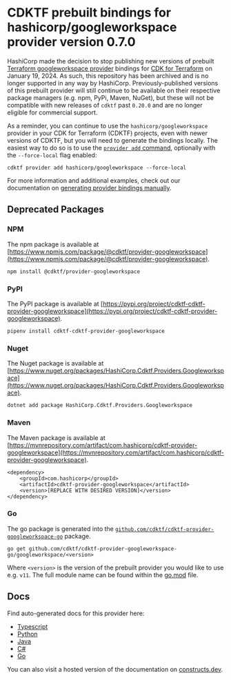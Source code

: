 
# CDKTF prebuilt bindings for hashicorp/googleworkspace provider version 0.7.0

HashiCorp made the decision to stop publishing new versions of prebuilt [Terraform googleworkspace provider](https://registry.terraform.io/providers/hashicorp/googleworkspace/0.7.0) bindings for [CDK for Terraform](https://cdk.tf) on January 19, 2024. As such, this repository has been archived and is no longer supported in any way by HashiCorp. Previously-published versions of this prebuilt provider will still continue to be available on their respective package managers (e.g. npm, PyPi, Maven, NuGet), but these will not be compatible with new releases of `cdktf` past `0.20.0` and are no longer eligible for commercial support.

As a reminder, you can continue to use the `hashicorp/googleworkspace` provider in your CDK for Terraform (CDKTF) projects, even with newer versions of CDKTF, but you will need to generate the bindings locally. The easiest way to do so is to use the [`provider add` command](https://developer.hashicorp.com/terraform/cdktf/cli-reference/commands#provider-add), optionally with the `--force-local` flag enabled:

`cdktf provider add hashicorp/googleworkspace --force-local`

For more information and additional examples, check out our documentation on [generating provider bindings manually](https://cdk.tf/imports).

## Deprecated Packages

### NPM

The npm package is available at [https://www.npmjs.com/package/@cdktf/provider-googleworkspace](https://www.npmjs.com/package/@cdktf/provider-googleworkspace).

`npm install @cdktf/provider-googleworkspace`

### PyPI

The PyPI package is available at [https://pypi.org/project/cdktf-cdktf-provider-googleworkspace](https://pypi.org/project/cdktf-cdktf-provider-googleworkspace).

`pipenv install cdktf-cdktf-provider-googleworkspace`

### Nuget

The Nuget package is available at [https://www.nuget.org/packages/HashiCorp.Cdktf.Providers.Googleworkspace](https://www.nuget.org/packages/HashiCorp.Cdktf.Providers.Googleworkspace).

`dotnet add package HashiCorp.Cdktf.Providers.Googleworkspace`

### Maven

The Maven package is available at [https://mvnrepository.com/artifact/com.hashicorp/cdktf-provider-googleworkspace](https://mvnrepository.com/artifact/com.hashicorp/cdktf-provider-googleworkspace).

```
<dependency>
    <groupId>com.hashicorp</groupId>
    <artifactId>cdktf-provider-googleworkspace</artifactId>
    <version>[REPLACE WITH DESIRED VERSION]</version>
</dependency>
```

### Go

The go package is generated into the [`github.com/cdktf/cdktf-provider-googleworkspace-go`](https://github.com/cdktf/cdktf-provider-googleworkspace-go) package.

`go get github.com/cdktf/cdktf-provider-googleworkspace-go/googleworkspace/<version>`

Where `<version>` is the version of the prebuilt provider you would like to use e.g. `v11`. The full module name can be found
within the [go.mod](https://github.com/cdktf/cdktf-provider-googleworkspace-go/blob/main/googleworkspace/go.mod#L1) file.

## Docs

Find auto-generated docs for this provider here: 

- [Typescript](./docs/API.typescript.md)
- [Python](./docs/API.python.md)
- [Java](./docs/API.java.md)
- [C#](./docs/API.csharp.md)
- [Go](./docs/API.go.md)

You can also visit a hosted version of the documentation on [constructs.dev](https://constructs.dev/packages/@cdktf/provider-googleworkspace).
